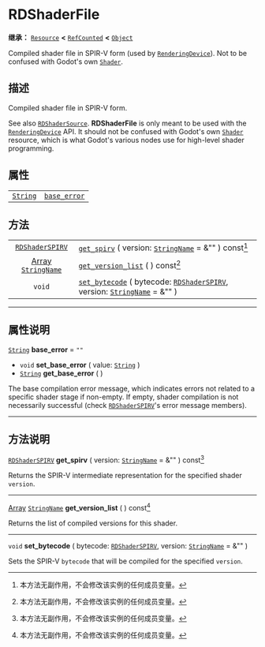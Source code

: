 <!-- ⚠ 请勿编辑本文件 ⚠ -->
<!-- 本文档使用脚本从 WeDot 引擎源码仓库生成。 -->
<!-- 生成脚本：https://github.com/WeDot-Engine/WeDot/tree/4.3/doc/tools/make_md.py； -->
<!-- 原文件：https://github.com/WeDot-Engine/WeDot/tree/4.3/doc/classes/RDShaderFile.xml。 -->

<div id="_class_rdshaderfile"></div>

# RDShaderFile

**继承：** [`Resource`](class_resource.md) **<** [`RefCounted`](class_refcounted.md) **<** [`Object`](class_object.md)

Compiled shader file in SPIR-V form (used by [`RenderingDevice`](class_renderingdevice.md)). Not to be confused with Godot's own [`Shader`](class_shader.md).

## 描述

Compiled shader file in SPIR-V form.

See also [`RDShaderSource`](class_rdshadersource.md). **RDShaderFile** is only meant to be used with the [`RenderingDevice`](class_renderingdevice.md) API. It should not be confused with Godot's own [`Shader`](class_shader.md) resource, which is what Godot's various nodes use for high-level shader programming.

## 属性

|||
|:-:|:--|
| [`String`](class_string.md) | [`base_error`](class_rdshaderfile.md#class_rdshaderfile_property_base_error) | ``""`` |

## 方法

|||
|:-:|:--|
| [`RDShaderSPIRV`](class_rdshaderspirv.md)                   | [`get_spirv`](class_rdshaderfile.md#class_rdshaderfile_method_get_spirv) ( version: [`StringName`](class_stringname.md) = &"" ) const[^const]                                              |
| [Array](class_array.md) [`StringName`](class_stringname.md) | [`get_version_list`](class_rdshaderfile.md#class_rdshaderfile_method_get_version_list) ( ) const[^const]                                                                                   |
| `void`                                                      | [`set_bytecode`](class_rdshaderfile.md#class_rdshaderfile_method_set_bytecode) ( bytecode: [`RDShaderSPIRV`](class_rdshaderspirv.md), version: [`StringName`](class_stringname.md) = &"" ) |

<!-- rst-class:: classref-section-separator -->

---

## 属性说明

<div id="_class_rdshaderfile_property_base_error"></div>

[`String`](class_string.md) **base_error** = ``""`` <div id="class_rdshaderfile_property_base_error"></div>

- `void` **set_base_error** ( value: [`String`](class_string.md) )
- [`String`](class_string.md) **get_base_error** ( )

The base compilation error message, which indicates errors not related to a specific shader stage if non-empty. If empty, shader compilation is not necessarily successful (check [`RDShaderSPIRV`](class_rdshaderspirv.md)'s error message members).

<!-- rst-class:: classref-section-separator -->

---

## 方法说明

<div id="_class_rdshaderfile_method_get_spirv"></div>

[`RDShaderSPIRV`](class_rdshaderspirv.md) **get_spirv** ( version: [`StringName`](class_stringname.md) = &"" ) const[^const]<div id="class_rdshaderfile_method_get_spirv"></div>

Returns the SPIR-V intermediate representation for the specified shader `version`.

<!-- rst-class:: classref-item-separator -->

---

<div id="_class_rdshaderfile_method_get_version_list"></div>

[Array](class_array.md) [`StringName`](class_stringname.md) **get_version_list** ( ) const[^const]<div id="class_rdshaderfile_method_get_version_list"></div>

Returns the list of compiled versions for this shader.

<!-- rst-class:: classref-item-separator -->

---

<div id="_class_rdshaderfile_method_set_bytecode"></div>

`void` **set_bytecode** ( bytecode: [`RDShaderSPIRV`](class_rdshaderspirv.md), version: [`StringName`](class_stringname.md) = &"" )<div id="class_rdshaderfile_method_set_bytecode"></div>

Sets the SPIR-V `bytecode` that will be compiled for the specified `version`.

[^virtual]: 本方法通常需要用户覆盖才能生效。
[^const]: 本方法无副作用，不会修改该实例的任何成员变量。
[^vararg]: 本方法除了能接受在此处描述的参数外，还能够继续接受任意数量的参数。
[^constructor]: 本方法用于构造某个类型。
[^static]: 调用本方法无需实例，可直接使用类名进行调用。
[^operator]: 本方法描述的是使用本类型作为左操作数的有效运算符。
[^bitfield]: 这个值是由下列位标志构成位掩码的整数。
[^void]: 无返回值。
